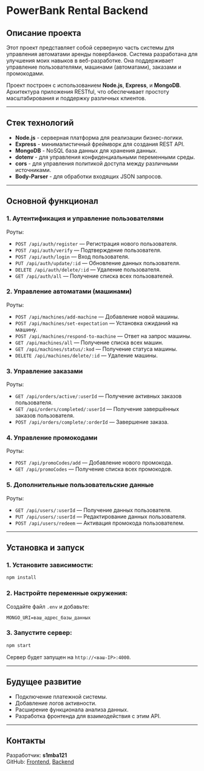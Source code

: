 # PowerBank Rental Backend

## Описание проекта

Этот проект представляет собой серверную часть системы для управления автоматами аренды повербанков. Система разработана для улучшения моих навыков в веб-разработке. Она поддерживает управление пользователями, машинами (автоматами), заказами и промокодами.

Проект построен с использованием **Node.js**, **Express**, и **MongoDB**. Архитектура приложения RESTful, что обеспечивает простоту масштабирования и поддержку различных клиентов.

---

## Стек технологий

- **Node.js** - серверная платформа для реализации бизнес-логики.
- **Express** - минималистичный фреймворк для создания REST API.
- **MongoDB** - NoSQL база данных для хранения данных.
- **dotenv** - для управления конфиденциальными переменными среды.
- **cors** - для управления политикой доступа между различными источниками.
- **Body-Parser** - для обработки входящих JSON запросов.

---

## Основной функционал

### 1. **Аутентификация и управление пользователями**

Роуты:

- `POST /api/auth/register` — Регистрация нового пользователя.
- `POST /api/auth/verify` — Подтверждение пользователя.
- `POST /api/auth/login` — Вход пользователя.
- `PUT /api/auth/update/:id` — Обновление данных пользователя.
- `DELETE /api/auth/delete/:id` — Удаление пользователя.
- `GET /api/auth/all` — Получение списка всех пользователей.

### 2. **Управление автоматами (машинами)**

Роуты:

- `POST /api/machines/add-machine` — Добавление новой машины.
- `POST /api/machines/set-expectation` — Установка ожиданий на машину.
- `POST /api/machines/respond-to-machine` — Ответ на запрос машины.
- `GET /api/machines/all` — Получение списка всех машин.
- `GET /api/machines/status/:kod` — Получение статуса машины.
- `DELETE /api/machines/delete/:id` — Удаление машины.

### 3. **Управление заказами**

Роуты:

- `GET /api/orders/active/:userId` — Получение активных заказов пользователя.
- `GET /api/orders/completed/:userId` — Получение завершённых заказов пользователя.
- `POST /api/orders/complete/:orderId` — Завершение заказа.

### 4. **Управление промокодами**

Роуты:

- `POST /api/promoCodes/add` — Добавление нового промокода.
- `GET /api/promoCodes` — Получение списка всех промокодов.

### 5. **Дополнительные пользовательские данные**

Роуты:

- `GET /api/users/:userId` — Получение данных пользователя.
- `PUT /api/users/:userId` — Редактирование данных пользователя.
- `POST /api/users/redeem` — Активация промокода пользователем.

---

## Установка и запуск

### 1. Установите зависимости:

```bash
npm install
```

### 2. Настройте переменные окружения:

Создайте файл `.env` и добавьте:

```
MONGO_URI=ваш_адрес_базы_данных
```

### 3. Запустите сервер:

```bash
npm start
```

Сервер будет запущен на `http://<ваш-IP>:4000`.

---

## Будущее развитие

- Подключение платежной системы.
- Добавление логов активности.
- Расширение функционала анализа данных.
- Разработка фронтенда для взаимодействия с этим API.

---

## Контакты

Разработчик: **s1mba121**  
GitHub: [Frontend](https://github.com/s1mba121/Energyk-frontend), [Backend](https://github.com/s1mba121/Energyk-backend)
